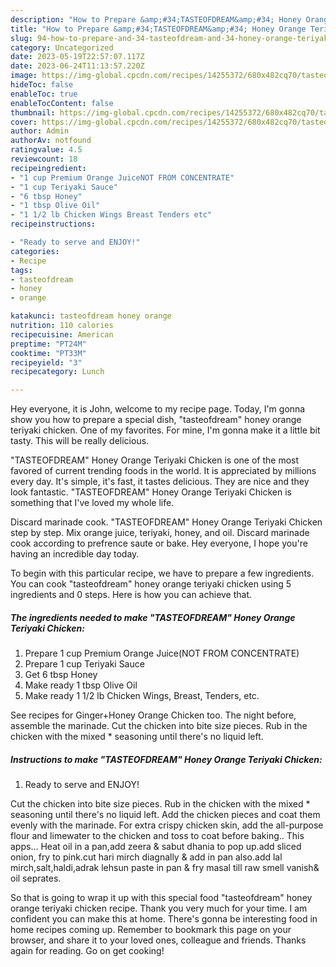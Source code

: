 ```yaml
---
description: "How to Prepare &amp;#34;TASTEOFDREAM&amp;#34; Honey Orange Teriyaki Chicken the Very Delicious"
title: "How to Prepare &amp;#34;TASTEOFDREAM&amp;#34; Honey Orange Teriyaki Chicken the Very Delicious"
slug: 94-how-to-prepare-and-34-tasteofdream-and-34-honey-orange-teriyaki-chicken-the-very-delicious
category: Uncategorized
date: 2023-05-19T22:57:07.117Z
date: 2023-06-24T11:13:57.220Z
image: https://img-global.cpcdn.com/recipes/14255372/680x482cq70/tasteofdream-honey-orange-teriyaki-chicken-recipe-main-photo.jpg
hideToc: false
enableToc: true
enableTocContent: false
thumbnail: https://img-global.cpcdn.com/recipes/14255372/680x482cq70/tasteofdream-honey-orange-teriyaki-chicken-recipe-main-photo.jpg
cover: https://img-global.cpcdn.com/recipes/14255372/680x482cq70/tasteofdream-honey-orange-teriyaki-chicken-recipe-main-photo.jpg
author: Admin
authorAv: notfound
ratingvalue: 4.5
reviewcount: 18
recipeingredient:
- "1 cup Premium Orange JuiceNOT FROM CONCENTRATE"
- "1 cup Teriyaki Sauce"
- "6 tbsp Honey"
- "1 tbsp Olive Oil"
- "1 1/2 lb Chicken Wings Breast Tenders etc"
recipeinstructions:

- "Ready to serve and ENJOY!"
categories:
- Recipe
tags:
- tasteofdream
- honey
- orange

katakunci: tasteofdream honey orange 
nutrition: 110 calories
recipecuisine: American
preptime: "PT24M"
cooktime: "PT33M"
recipeyield: "3"
recipecategory: Lunch

---
```



Hey everyone, it is John, welcome to my recipe page. Today, I'm gonna show you how to prepare a special dish, &#34;tasteofdream&#34; honey orange teriyaki chicken. One of my favorites. For mine, I'm gonna make it a little bit tasty. This will be really delicious.

&#34;TASTEOFDREAM&#34; Honey Orange Teriyaki Chicken is one of the most favored of current trending foods in the world. It is appreciated by millions every day. It's simple, it's fast, it tastes delicious. They are nice and they look fantastic. &#34;TASTEOFDREAM&#34; Honey Orange Teriyaki Chicken is something that I've loved my whole life.

Discard marinade cook. &#34;TASTEOFDREAM&#34; Honey Orange Teriyaki Chicken step by step. Mix orange juice, teriyaki, honey, and oil. Discard marinade cook according to prefrence saute or bake. Hey everyone, I hope you&#39;re having an incredible day today.


To begin with this particular recipe, we have to prepare a few ingredients. You can cook &#34;tasteofdream&#34; honey orange teriyaki chicken using 5 ingredients and 0 steps. Here is how you can achieve that.

<!--inarticleads1-->

##### The ingredients needed to make &#34;TASTEOFDREAM&#34; Honey Orange Teriyaki Chicken:

1. Prepare 1 cup Premium Orange Juice(NOT FROM CONCENTRATE)
1. Prepare 1 cup Teriyaki Sauce
1. Get 6 tbsp Honey
1. Make ready 1 tbsp Olive Oil
1. Make ready 1 1/2 lb Chicken Wings, Breast, Tenders, etc.


See recipes for Ginger+Honey Orange Chicken too. The night before, assemble the marinade. Cut the chicken into bite size pieces. Rub in the chicken with the mixed * seasoning until there&#39;s no liquid left. 

<!--inarticleads2-->

##### Instructions to make &#34;TASTEOFDREAM&#34; Honey Orange Teriyaki Chicken:


1. Ready to serve and ENJOY!

Cut the chicken into bite size pieces. Rub in the chicken with the mixed * seasoning until there&#39;s no liquid left. Add the chicken pieces and coat them evenly with the marinade. For extra crispy chicken skin, add the all-purpose flour and limewater to the chicken and toss to coat before baking.. This apps… Heat oil in a pan,add zeera &amp; sabut dhania to pop up.add sliced onion, fry to pink.cut hari mirch diagnally &amp; add in pan also.add lal mirch,salt,haldi,adrak lehsun paste in pan &amp; fry masal till raw smell vanish&amp; oil seprates. 

So that is going to wrap it up with this special food &#34;tasteofdream&#34; honey orange teriyaki chicken recipe. Thank you very much for your time. I am confident you can make this at home. There's gonna be interesting food in home recipes coming up. Remember to bookmark this page on your browser, and share it to your loved ones, colleague and friends. Thanks again for reading. Go on get cooking!
